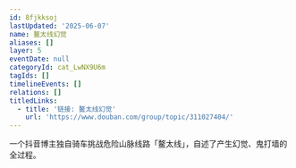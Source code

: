 ```yaml
---
id: 8fjkksoj
lastUpdated: '2025-06-07'
name: 鳌太线幻觉
aliases: []
layer: 5
eventDate: null
categoryId: cat_LwNX9U6m
tagIds: []
timelineEvents: []
relations: []
titledLinks:
  - title: '链接: 鳌太线幻觉'
    url: 'https://www.douban.com/group/topic/311027404/'
---
```

一个抖音博主独自骑车挑战危险山脉线路「鳌太线」，自述了产生幻觉、鬼打墙的全过程。

